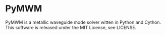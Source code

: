 # PyMWM
PyMWM is a metallic waveguide mode solver witten in Python and Cython.  
This software is released under the MIT License, see LICENSE.

